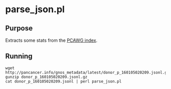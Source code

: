 # parse_json.pl

## Purpose

Extracts some stats from the [PCAWG index](http://pancancer.info/json.html).

## Running

    wget http://pancancer.info/gnos_metadata/latest/donor_p_160105020209.jsonl.gz
    gunzip donor_p_160105020209.jsonl.gz
    cat donor_p_160105020209.jsonl | perl parse_json.pl
